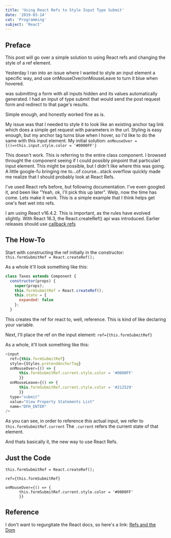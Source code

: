 ```yaml
---
title: 'Using React Refs to Style Input Type Submit'
date: '2019-03-14'
cat: 'Programming'
subject: 'React'
---
```



## Preface
This post will go over a simple solution to using React refs and changing the style of a ref element.

Yesterday I ran into an issue where I wanted to style an input element a specific way, and use onMouseOver/onMouseLeave to turn it blue when hovered.

 was submitting a form with all inputs hidden and its values automatically generated. I had an input of type submit that would send the post request form and redirect to that page's results. 

Simple enough, and honestly worked fine as is. 

My issue was that I needed to style it to look like an existing anchor tag link which does a simple get request with parameters in the url. Styling is easy enough, but my anchor tag turns blue when I hover, so I'd like to do the same with this input element. My initial solution: 
`onMouseOver = {()=>this.input.style.color = '#0000FF'}`

This doesn't work. This is referring to the entire class component. I browsed throught the component seeing if I could possibly pinpoint that particularl input element. This might be possible, but I didn't like where this was going. A little google-fu bringing me to...of course...stack overflow quickly made me realize that I should probably look at React Refs. 

I've used React refs before, but following documentation. I've even googled it, and been like "Yeah, ok, I'll pick this up later".  Welp, now the time has come. Lets make it work. This is a simple example that I think helps get one's feet wet into refs. 

I am using React v16.4.2. This is important, as the rules have evolved slightly. With React 16.3, the React.createRef() api was introduced. Earlier releases should use [callback refs](https://reactjs.org/docs/refs-and-the-dom.html#callback-refs)

## The How-To

Start with constructing the ref initially in the constructor:  
`this.formSubmitRef = React.createRef();` 

As a whole it'll look something like this: 
```javascript
class Taxes extends Component {
  constructor(props) {
    super(props);
    this.formSubmitRef = React.createRef();
    this.state = {
      expanded: false
    };
  }
```

This creates the ref for react to, well, reference. This is kind of like declaring your variable. 

Next, I'll place the ref on the input element:
`ref={this.formSubmitRef}`

As a whole, it'll look something like this:  
```javascript
<input
  ref={this.formSubmitRef}
  style={Styles.pretendAnchorTag}
  onMouseOver={() => {
	  this.formSubmitRef.current.style.color = '#0000FF'
      }}
  onMouseLeave={() => {
  	  this.formSubmitRef.current.style.color = '#212529'
      }}
  type="submit"
  value="View Property Statements List"
  name="DFH_ENTER"
/>
```

As you can see, in order to reference this actual input, we refer to `this.formSubmitRef.current`
The `.current` refers the current state of that element. 

And thats basically it, the new way to use React Refs. 

## Just the Code
```
this.formSubmitRef = React.createRef();
``` 

```
ref={this.formSubmitRef}
```

```
onMouseOver={() => {
	  this.formSubmitRef.current.style.color = '#0000FF'
      }}
```

## Reference
I don't want to regurgitate the React docs, so here's a link: 
[Refs and the Dom](https://reactjs.org/docs/refs-and-the-dom.html)
